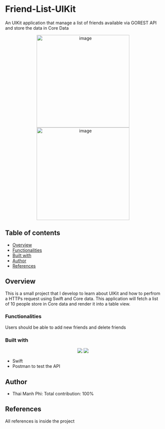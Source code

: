 # Friend-List-UIKit
An UIKit application that manage a list of friends available via GOREST API and store the data in Core Data

<p align="center">
  <img width="300" alt="image" src="https://user-images.githubusercontent.com/71892904/225566961-48b5b217-7299-4e9c-8dde-de9b7116a2b0.png">
  <img width="300" alt="image" src="https://user-images.githubusercontent.com/71892904/225554189-1be53e55-d057-47b8-b5a7-3917a5e5e59d.png">
</p>

## Table of contents

- [Overview](#overview)
- [Functionalities](#Functionalities)
- [Built with](#built-with)
- [Author](#author)
- [References](#References)


## Overview

This is a small project that I develop to learn about UIKit and how to perfrom a HTTPs request using Swift and Core data. This application will fetch a list of 10 people store in Core data and render it into a table view. 

### Functionalities

Users should be able to add new friends and delete friends

### Built with

<p align="center">
  <img src="https://skillicons.dev/icons?i=swift" />
  <img src="https://skillicons.dev/icons?i=postman">
</p>

- Swift
- Postman to test the API

## Author
- Thai Manh Phi: Total contribution: 100%

## References
All references is inside the project

